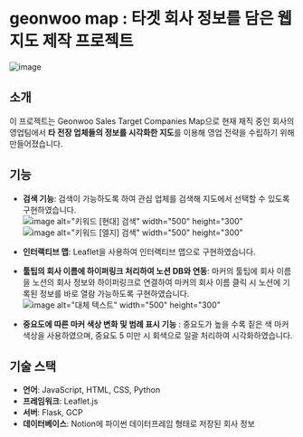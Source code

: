 # geonwoo map : 타겟 회사 정보를 담은 웹지도 제작 프로젝트 
![image](https://github.com/user-attachments/assets/9a365105-22ed-47d3-a03c-89fd745ae843)

## 소개

이 프로젝트는 Geonwoo Sales Target Companies Map으로 현재 재직 중인 회사의 영업팀에서 **타 전장 업체들의 정보를 시각화한 지도**를 이용해 영업 전략을 수립하기 위해 만들어졌습니다. 

## 기능

- **검색 기능**: 검색이 가능하도록 하여 관심 업체를 검색해 지도에서 선택할 수 있도록 구현하였습니다.
 ![image alt="키워드 [현대] 검색" width="500" height="300"](https://github.com/user-attachments/assets/33868d9d-c81f-41b1-865a-f227968c94b4)
 ![image alt="키워드 [엘지] 검색" width="500" height="300"](https://github.com/user-attachments/assets/93db8983-62d6-4358-b0be-3f9c8ddebebd)
- **인터랙티브 맵**: Leaflet을 사용하여 인터랙티브 맵으로 구현하였습니다.
- **툴팁의 회사 이름에 하이퍼링크 처리하여 노션 DB와 연동**: 마커의 툴팁에 회사 이름을 노션의 회사 정보와 하이퍼링크로 연결하여 마커의 회사 이름 클릭 시 노션에 기록된 정보를 바로 열람 가능하도록 구현하였습니다.
 ![image alt="대체 텍스트" width="500" height="300"](https://github.com/user-attachments/assets/c24ce3bf-ab53-43b6-b41e-15dcef6a76cc)

- **중요도에 따른 마커 색상 변화 및 범례 표시 기능** : 중요도가 높을 수록 짙은 색 마커 색상을 사용하였으며, 중요도 5 미만 시 회색으로 일괄 처리하여 시각화하였습니다.

## 기술 스택

- **언어**: JavaScript, HTML, CSS, Python
- **프레임워크**: Leaflet.js
- **서버**: Flask, GCP
- **데이터베이스**: Notion에 파이썬 데이터프레임 형태로 저장된 회사 정보

